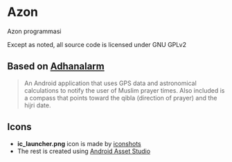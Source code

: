 Azon
====
Azon programmasi

Except as noted, all source code is licensed under GNU GPLv2

Based on [Adhanalarm](https://code.google.com/p/adhanalarm/)
-------------------
>
>An Android application that uses GPS data and astronomical calculations to notify the user of Muslim prayer
times. Also included is a compass that points toward the qibla (direction of prayer) and the hijri date.
>

Icons
-------------------
 * **ic_launcher.png** icon is made by [iconshots](http://iconshots.com/)
 * The rest is created using [Android Asset Studio](http://android-ui-utils.googlecode.com/hg/asset-studio/dist/index.html)
